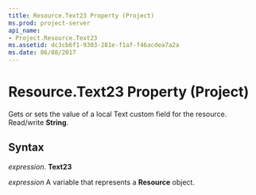 ```yaml
---
title: Resource.Text23 Property (Project)
ms.prod: project-server
api_name:
- Project.Resource.Text23
ms.assetid: dc3cb6f1-9303-281e-f1af-f46acdea7a2a
ms.date: 06/08/2017
---
```



# Resource.Text23 Property (Project)

Gets or sets the value of a local Text custom field for the resource. Read/write  **String**.


## Syntax

 _expression_. **Text23**

 _expression_ A variable that represents a **Resource** object.


